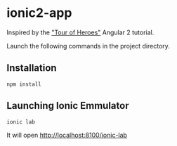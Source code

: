 ionic2-app
==========
Inspired by the ["Tour of Heroes"](https://angular.io/docs/ts/latest/tutorial) Angular 2 tutorial.

Launch the following commands in the project directory.

Installation
------------
```
npm install
```
Launching Ionic Emmulator 
-----
```javascript
ionic lab
```
It will open [http://localhost:8100/ionic-lab](http://localhost:8100/ionic-lab)
